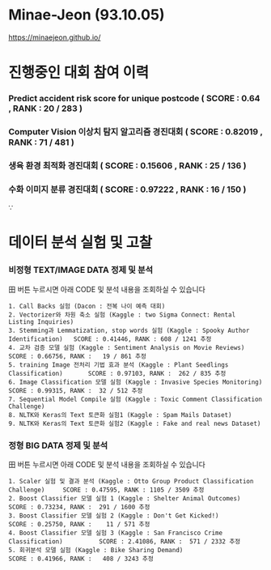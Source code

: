 # Minae-Jeon (93.10.05) #

https://minaejeon.github.io/

# 진행중인 대회 참여 이력
  
###   Predict accident risk score for unique postcode ( SCORE : 0.64 , RANK : 20 / 283 )
  
###   Computer Vision 이상치 탐지 알고리즘 경진대회 ( SCORE : 0.82019 , RANK : 71 / 481 )
  
###   생육 환경 최적화 경진대회 ( SCORE : 0.15606 , RANK : 25 / 136 )

###   수화 이미지 분류 경진대회 ( SCORE : 0.97222 , RANK : 16 / 150 )
∵

# 데이터 분석 실험 및 고찰 

###  비정형 TEXT/IMAGE DATA 정제 및 분석

  田 버튼 누르시면 아래 CODE 및 분석 내용을 조회하실 수 있습니다

    1. Call Backs 실험 (Dacon : 전복 나이 예측 대회)
    2. Vectorizer와 차원 축소 실험 (Kaggle : two Sigma Connect: Rental Listing Inquiries)
    3. Stemming과 Lemmatization, stop words 실험 (Kaggle : Spooky Author Identification)   SCORE : 0.41446, RANK : 608 / 1241 추정
    4. 교차 검증 모델 실험 (Kaggle : Sentiment Analysis on Movie Reviews)                   SCORE : 0.66756, RANK :   19 / 861 추정
    5. training Image 전처리 기법 효과 분석 (Kaggle : Plant Seedlings Classification)       SCORE : 0.97103, RANK :  262 / 835 추정
    6. Image Classification 모델 실험 (Kaggle : Invasive Species Monitoring)                SCORE : 0.99315, RANK :  32 / 512 추정
    7. Sequential Model Compile 실험 (Kaggle : Toxic Comment Classification Challenge)
    8. NLTK와 Keras의 Text 토큰화 실험1 (Kaggle : Spam Mails Dataset)
    9. NLTK와 Keras의 Text 토큰화 실험2 (Kaggle : Fake and real news Dataset)
  
###  정형 BIG DATA 정제 및 분석

  田 버튼 누르시면 아래 CODE 및 분석 내용을 조회하실 수 있습니다

    1. Scaler 실험 및 결과 분석 (Kaggle : Otto Group Product Classification Challenge)     SCORE : 0.47595, RANK : 1105 / 3509 추정
    2. Boost Classifier 모델 실험 1 (Kaggle : Shelter Animal Outcomes)                     SCORE : 0.73234, RANK :  291 / 1600 추정
    3. Boost Classifier 모델 실험 2 (Kaggle : Don't Get Kicked!)                           SCORE : 0.25750, RANK :    11 / 571 추정
    4. Boost Classifier 모델 실험 3 (Kaggle : San Francisco Crime Classification)          SCORE : 2.41086, RANK :  571 / 2332 추정
    5. 회귀분석 모델 실험 (Kaggle : Bike Sharing Demand)                                   SCORE : 0.41966, RANK :   408 / 3243 추정
